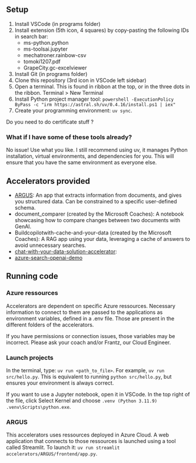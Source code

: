## Setup

1. Install VSCode (in programs folder)
2. Install extension (5th icon, 4 squares) by copy-pasting the following IDs in search bar:
    - ms-python.python
    - ms-toolsai.jupyter
    - mechatroner.rainbow-csv
    - tomoki1207.pdf
    - GrapeCity.gc-excelviewer
3. Install Git (in programs folder)
4. Clone this repository (3rd icon in VSCode left sidebar)
5. Open a terminal. This is found in ribbon at the top, or in the three dots in the ribbon. Terminal > New Terminal
6. Install Python project manager tool: `powershell -ExecutionPolicy ByPass -c "irm https://astral.sh/uv/0.4.16/install.ps1 | iex"`
7. Create your programming environment: `uv sync`.

Do you need to do certificate stuff ?

### What if I have some of these tools already?

No issue! Use what you like. I still recommend using uv, it manages Python installation, virtual environments, and dependencies for you. This will ensure that you have the same environment as everyone else.

## Accelerators provided

- [ARGUS](https://github.com/Azure-Samples/ARGUS): An app that extracts information from documents, and gives you structured data. Can be constrained to a specific user-defined schema.
- document_comparer (created by the Microsoft Coaches): A notebook showcasing how to compare changes between two documents with GenAI.
- Buildcopilotwith-cache-and-your-data (created by the Microsoft Coaches): A RAG app using your data, leveraging a cache of answers to avoid unnecessary searches.
- [chat-with-your-data-solution-accelerator](https://github.com/Azure-Samples/chat-with-your-data-solution-accelerator):
- [azure-search-openai-demo](https://github.com/Azure-Samples/azure-search-openai-demo)

## Running code

### Azure ressources

Accelerators are dependent on specific Azure ressources. Necessary information to connect to them are passed to the applications as environment variables, defined in a .env file. Those are present in the different folders of the accelerators.

If you have permissions or connection issues, those variables may be incorrect. Please ask your coach and/or Frantz, our Cloud Engineer.

### Launch projects

In the terminal, type: `uv run <path_to_file>`. For example, `uv run src/hello.py`. This is equivalent to running `python src/hello.py`, but ensures your environment is always correct. 

If you want to use a Jupyter notebook, open it in VSCode. In the top right of the file, click Select Kernel and choose `.venv (Python 3.11.9) .venv\Scripts\python.exe`.

### ARGUS

This accelerators uses ressources deployed in Azure Cloud. A web application that connects to those ressources is launched using a tool called Streamlit. To launch it: `uv run streamlit accelerators/ARGUS/frontend/app.py`.